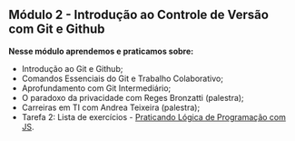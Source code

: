 ## Módulo 2 - Introdução ao Controle de Versão com Git e Github

**Nesse módulo aprendemos e praticamos sobre:**

- Introdução ao Git e Github;
- Comandos Essenciais do Git e Trabalho Colaborativo;
- Aprofundamento com Git Intermediário;
- O paradoxo da privacidade com Reges Bronzatti (palestra);
- Carreiras em TI com Andrea Teixeira (palestra);
- Tarefa 2: Lista de exercícios - [Praticando Lógica de Programação com JS](https://github.com/luiznslobato/maisPraTi/tree/main/modulo2/lista-de-exercicios-02).
